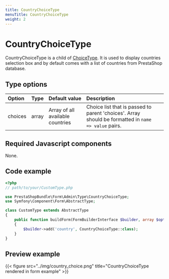 ```yaml
---
title: CountryChoiceType
menuTitle: CountryChoiceType
weight: 2
---
```


# CountryChoiceType

CountryChoiceType is a child of
[ChoiceType](https://symfony.com/doc/current/reference/forms/types/choice.html).
It is used to display countries selection box and by default comes with
a list of countries from PrestaShop database.

## Type options

| Option  | Type  | Default value                    | Description                                                                                         |    |
|:--------|:------|:---------------------------------|:----------------------------------------------------------------------------------------------------|:---|
| choices | array | Array of all available countries | Choice list that is passed to parent 'choices'. Array should be formatted in `name => value` pairs. |    |

## Required Javascript components

None.

## Code example

```php
<?php
// path/to/your/CustomType.php

use PrestaShopBundle\Form\Admin\Type\CountryChoiceType;
use Symfony\Component\Form\AbstractType;

class CustomType extends AbstractType
{
    public function buildForm(FormBuilderInterface $builder, array $options)
    {        
        $builder->add('country', CountryChoiceType::class);
    }
}
```

## Preview example

{{< figure src="../img/country_choice.png" title="CountryChoiceType rendered in form example" >}}
